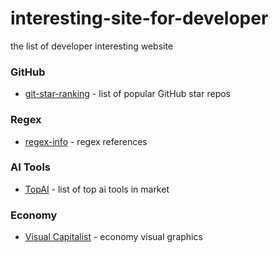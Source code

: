 # interesting-site-for-developer
 the list of developer interesting website

### GitHub

* [git-star-ranking](https://gitstar-ranking.com/) - list of popular GitHub star repos

### Regex
* [regex-info](https://www.regular-expressions.info/) - regex references

### AI Tools
* [TopAI](https://topai.tools/) - list of top ai tools in market

### Economy
* [Visual Capitalist](https://www.visualcapitalist.com/) - economy visual graphics
